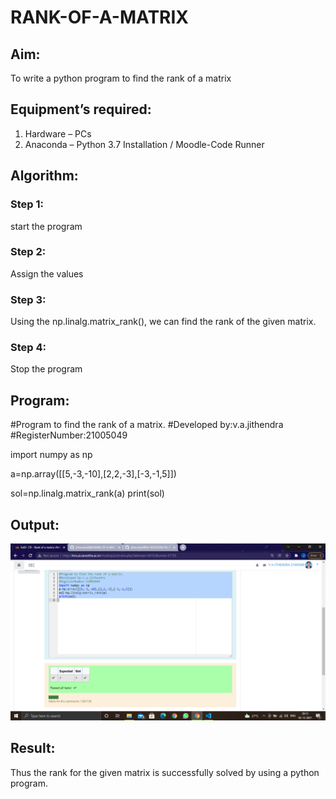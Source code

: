 # RANK-OF-A-MATRIX
## Aim:
To write a python program to find the rank of a matrix
## Equipment’s required:
1. 	Hardware – PCs
2. 	Anaconda – Python 3.7 Installation / Moodle-Code Runner
## Algorithm:
### Step 1:
start the program 
### Step 2: 
Assign the values
### Step 3: 
Using the np.linalg.matrix_rank(), we can find the rank of the given matrix.
### Step 4:
Stop the program 
## Program:
#Program to find the rank of a matrix.
#Developed by:v.a.jithendra
#RegisterNumber:21005049


import numpy as np

a=np.array([[5,-3,-10],[2,2,-3],[-3,-1,5]])

sol=np.linalg.matrix_rank(a)
print(sol)

## Output:
![output](https://github.com/jithendra2004/RANK-OF-A-MATRIX/blob/main/output.png?)
## Result:
Thus the rank for the given matrix is successfully solved by  using a python program.

